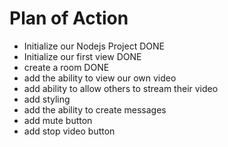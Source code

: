 # Plan of Action

- Initialize our Nodejs Project DONE
- Initialize our first view DONE
- create a room DONE
- add the ability to view our own video
- add ability to allow others to stream their video
- add styling
- add the ability to create messages
- add mute button
- add stop video button